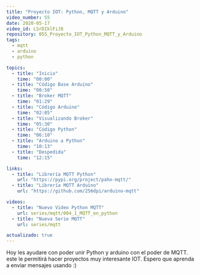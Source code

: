 ```yaml
---
title: "Proyecto IOT: Python, MQTT y Arduino"
video_number: 55
date: 2020-05-17
video_id: LSrDIklFiJ8
repository: 055_Proyecto_IOT_Python_MQTT_y_Arduino
tags:
  - mqtt
  - arduino
  - python

topics:
  - title: "Inicio"
    time: "00:00"
  - title: "Código Base Arduino"
    time: "00:50"
  - title: "Broker MQTT"
    time: "01:29"
  - title: "Código Arduino"
    time: "02:05"
  - title: "Visualizando Broker"
    time: "05:30"
  - title: "Código Python"
    time: "06:10"
  - title: "Arduino a Python"
    time: "10:13"
  - title: "Despedida"
    time: "12:15"

links:
  - title: "Librería MQTT Python"
    url: "https://pypi.org/project/paho-mqtt/"
  - title: "Librería MQTT Arduino"
    url: "https://github.com/256dpi/arduino-mqtt"

videos:
  - title: "Nuevo Video Python MQTT"
    url: series/mqtt/004_1_MQTT_en_python
  - title: "Nueva Serie MQTT"
    url: series/mqtt

actualizado: true
---
```


Hoy les ayudare con poder unir Python y arduino con el poder de MQTT. este le permitirá hacer proyectos muy interesante IOT. Espero que aprenda a enviar mensajes usando :)
